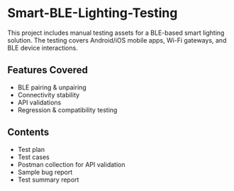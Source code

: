 # Smart-BLE-Lighting-Testing
This project includes manual testing assets for a BLE-based smart lighting solution. The testing covers Android/iOS mobile apps, Wi-Fi gateways, and BLE device interactions.

## Features Covered
- BLE pairing & unpairing
- Connectivity stability
- API validations
- Regression & compatibility testing

## Contents
- Test plan
- Test cases
- Postman collection for API validation
- Sample bug report
- Test summary report
